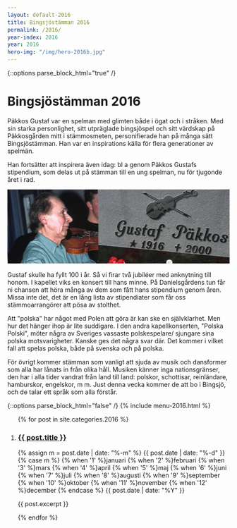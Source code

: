 ```yaml
---
layout: default-2016
title: Bingsjöstämman 2016
permalink: /2016/
year-index: 2016
year: 2016
hero-img: "/img/hero-2016b.jpg"
---
```



{::options parse_block_html="true" /}
<div class="glacier">

# Bingsjöstämman 2016

Päkkos Gustaf var en spelman med glimten både i ögat och i stråken. Med sin starka personlighet, sitt utpräglade bingsjöspel och sitt värdskap på Päkkosgården mitt i stämmosmeten, personifierade han på många sätt Bingsjöstämman. Han var en inspirations­ källa för flera generationer av spelmän.

Han fortsätter att inspirera även idag: bl a genom Päkkos Gustafs stipendium, som delas ut på stämman till en ung spelman, nu för tjugonde året i rad.

![](/img/page/gustaf.jpg)

Gustaf skulle ha fyllt 100 i år. Så vi firar två jubiléer med anknytning till honom. I kapellet viks en konsert till hans minne. På Danielsgårdens tun får ni chansen att höra många av dem som fått hans stipendium ge­nom åren. Missa inte det, det är en lång lista av stipendia­ter som får oss stämmoarrangörer att pösa av stolthet.

Att "polska" har något med Polen att göra är kan­ ske en självklarhet. Men hur det hänger ihop är lite suddigare. I den andra kapellkonserten, "Polska Pol­ski", möter några av Sveriges vassaste polskespelare/ sjungare sina polska motsvarigheter. Kanske ges det några svar där. Det kommer i vilket fall att spelas polska, både på svenska och på polska.

För övrigt kommer stämman som vanligt att sjuda av musik och dansformer som alla har lånats in från olika håll. Musiken känner inga nationsgränser, den har i alla tider vandrat från land till land: polskor, schottisar, reinländare, hamburskor, engelskor, m m. Just denna vecka kommer de att bo i Bingsjö, och de talar ett språk som alla förstår.

{::options parse_block_html="false" /}
{% include menu-2016.html %}

</div>



<div class="ocean">
<div class="ocean__inner">
<ol class="posts">

{% for post in site.categories.2016 %}

  <li class="post">
    <h3><a href="{{ post.url }}">{{ post.title }}</a></h3>
    <p class="meta">
      <time datetime="{{post.date | date: "%Y-%m-%d"}}">
        {% assign m = post.date | date: "%-m" %}
        {{ post.date | date: "%-d" }}
        {% case m %}
          {% when '1' %}januari
          {% when '2' %}februari
          {% when '3' %}mars
          {% when '4' %}april
          {% when '5' %}maj
          {% when '6' %}juni
          {% when '7' %}juli
          {% when '8' %}augusti
          {% when '9' %}september
          {% when '10' %}oktober
          {% when '11' %}november
          {% when '12' %}december
        {% endcase %}
        {{ post.date | date: "%Y" }}
      </time>
    </p>
    <div class="content">
      {{ post.excerpt }}
    </div>
  </li>

{% endfor %}

</ol>

</div>
</div>
